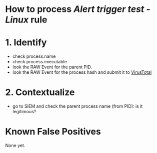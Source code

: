 # How to process *Alert trigger test - Linux* rule

# 1. Identify
- check process.name
- check process.executable 
- look the RAW Event for the parent PID.
- look the RAW Event for the process hash and submit it to [VirusTotal](https://www.virustotal.com/gui/home/search)
# 2. Contextualize
- go to SIEM and check the parent process name (from PID): is it legitimous?

# Known False Positives
None yet.

